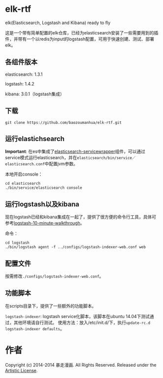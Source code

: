 elk-rtf
=======

elk(Elasticsearch, Logstash and Kibana) ready to fly

这是一个带有简单配置的elk仓库，已经为elasticsearch安装了一些需要用到的插件，并带有一个以redis为input的logstash配置，可用于快速创建、测试、部署elk。


各组件版本
--------
elasticsearch: 1.3.1

logstash: 1.4.2

kibana: 3.0.1（logstash集成）

下载
---
	git clone https://github.com/baozoumanhua/elk-rtf.git
	

运行elastichsearch
-----------------
**Important**: 在es中集成了[elasticsearch-servicewrapper](https://github.com/elasticsearch/elasticsearch-servicewrapper)组件，可以通过service模式运行elasticsearch，并在`elasticsearch/bin/service／elasticsearch.conf`中配置jvm参数。

本地开启console：

	cd elasticsearch
	./bin/service/elasticsearch console
	
运行logstash以及kibana
---------------------
现在logstash已经和kibana集成在一起了，提供了很方便的命令行工具，具体可参考[logstash-10-minute-walkthrough](http://logstash.net/docs/1.4.2/tutorials/10-minute-walkthrough/)。

命令：

	cd logstash
	./bin/logstash agent -f ../configs/logstash-indexer-web.conf web

配置文件
------
按需修改`./configs/logstash-indexer-web.conf`。

功能脚本
-------
在scripts目录下，提供了一些额外的功能脚本。

`logstash-indexer`: logstash service化脚本，该脚本在ubuntu 14.04下测试通过，其他环境请自行测试。
使用方法：放入/etc/init.d/下，执行`update-rc.d logstash-indexer defaults`。

作者
====
Copyright (c) 2014-2014 暴走漫画.  All Rights Reserved.
Released under the [Artistic License](http://www.opensource.org/licenses/artistic-license-2.0.php).